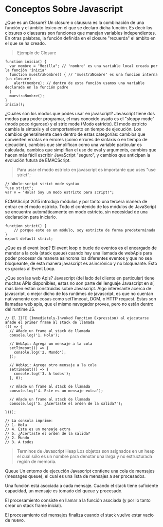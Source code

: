 # Conceptos Sobre Javascript

¿Que es un Closure?
Un closure o clausura es la combinación de una función y el ámbito léxico en el que se declaró dicha función. Es decir los closures o clausuras son funciones que manejan variables independientes. En otras palabras, la función definida en el closure "recuerda" el ámbito en el que se ha creado.

> Ejemplo de Closure

```
function inicia() {
  var nombre = "Mozilla"; // 'nombre' es una variable local creada por la función 'inicia'
  function muestraNombre() { // 'muestraNombre' es una función interna (un closure)
    alert(nombre); // dentro de esta función usamos una variable declarada en la función padre
  }
  muestraNombre();
}
inicia();  

```

¿Cuales son los modos que podes usar en javascript?
Javascript tiene dos modos para poder programar, el mas conocido usado es el "sloppy mode" (modo poco riguroso) y el stric mode (Modo estricto).
El modo estricto cambia la sintaxis y el comportamiento en tiempo de ejecución. Los cambios generalmente caen dentro de estas categorías: cambios que convierten erratas en errores (como errores de sintaxis o en tiempo de ejecución), cambios que simplifican como una variable particular es calculada, cambios que simplifian el uso de eval y arguments, cambios que hacen más fácil escribir JavaScript "seguro", y cambios que anticipan la evolución futura de EMACScript.

> Para usar el modo estricto en javascript es importante que uses "use strict";

```
// Whole-script strict mode syntax
"use strict";
var v = "Hola! Soy un modo estricto para script!";

```
ECMAScript 2015 introdujo módulos y por tanto una tercera manera de entrar en el modo estricto. Todo el contenido de los módulos de JavaScript se encuentra automáticamente en modo estricto, sin necesidad de una declaración para iniciarlo.

```
function strict() {
    // porque este es un módulo, soy estricto de forma predeterminada
}
export default strict;
```

¿Que es el event loop?
El event loop o bucle de eventos es el encargado de mandar a la cola (stack queue) cuando hay una llamada de webApis para poder procesar de manera asincrona los diferentes eventos y que no sea bloqueante, de esta manera javascript es asincrónico y no bloqueante. Esto es gracias al Event Loop.

¿Que son las web Apis?
Javascript (del lado del cliente en particular) tiene muchas APIs disponibles, estas no son parte del lenguaje Javascript en sí, más bien están construidas sobre Javascript.
Algo interesante acerca de javascript, o mejor dicho de los runtimes de javascript, es que no cuentan nativamente con cosas como setTimeout, DOM, o HTTP request. Estas son llamadas web apis, que el mismo navegador provee, pero no están dentro del runtime JS.

```
// El IIFE (Immediately-Invoked Function Expression) al ejecutarse añade el primer frame al stack de llamada
(() => {
  // Añade un frame al stack de llamada
  console.log('1. Hola');

  // WebApi: Agrega un mensaje a la cola
  setTimeout(() => {
    console.log('2. Mundo');
  });

  // WebApi: Agrega otro mensaje a la cola
  setTimeout(() => {
    console.log('3. A todos');
  }, 0);

  // Añade un frame al stack de llamada
  console.log('4. Este es un mensaje extra');

  // Añade un frame al stack de llamada
  console.log('5. ¿Acertaste el orden de la salida?');

})();

// La consola imprime:
// 1. Hola
// 4. Este es un mensaje extra
// 5. ¿Acertaste el orden de la salida?
// 2. Mundo
// 3. A todos

```

> Terminos  de Javascript
Heap
Los objetos son asignados en un heap el cual sólo es un nombre para denotar una larga y no estructurada región de memoria.

Queue
Un entorno de ejecución Javascript contiene una cola de mensajes (messages queue), el cual es una lista de mensajes a ser procesados.

Una función está asociada a cada mensaje. Cuando el stack tiene suficiente capacidad, un mensaje es tomado del queue y procesado.

El procesamiento consiste en llamar a la función asociada (y por lo tanto crear un stack frame inicial).

El procesamiento del mensajes finaliza cuando el stack vuelve estar vacío de nuevo.
